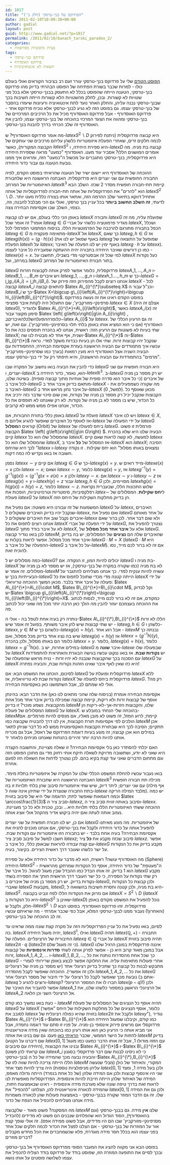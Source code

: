 ```yaml
---
id: 1017
title: "הפרדוקס של בנך-טרסקי (חלק ב')"
date: 2011-02-10T10:09:30+00:00
author: gadial
layout: post
guid: http://www.gadial.net/?p=1017
permalink: /2011/02/10/banach_tarski_paradox_2/
categories:
  - בעיות מתמטיות מפורסמות
tags:
  - פרדוקס בנך-טרסקי
  - פרדוקס האוסדורף
  - תוצאות לא אינטואיטיביות
---
```

[הפוסט הקודם](http://www.gadial.net/?p=1008) שלי על פרדוקס בנך-טרסקי עורר זעם רב בציבור הקוראים ואולי בעולם כולו - למרות שכבר בשורת הפתיחה של הפוסט הבהרתי בדיוק מהו פרדוקס בנך-טרסקי, הטענה הייתה שהפוסט בכלל לא התעסק בבנך-טרסקי אלא בכל מני שטויות לא קשורות. ובכן, לחלק מהשטויות הלא קשורות הייתה חשיבות בכך שבנך-טרסקי נבנה עליהן, והחלק האחר נועד לתת אינטואיציה ורעיונות שיעזרו בהסבר של בנך-טרסקי עצמו. גם בפוסט הזה לא נגיע לבנך-טרסקי אלא נוכיח פרדוקס אחר - פרדוקס האוסדורף - אבל פרדוקס האוסדורף מכיל את כל הרכיבים המרכזיים של בנך-טרסקי ומהווה את הצעד המרכזי בהוכחה של בנך-טרסקי עצמו; להבין את האוסדורף זה שלב הכרחי בדרך להבנת בנך-טרסקי.

מה אומר פרדוקס האוסדורף? ש-$latex S^{2}\backslash D$ היא קבוצה פרדוקסלית (ניתנת לפירוק לכמה חלקים זרים, שאחרי הפעלת איזומטריות כלשהן עליהם מרכיבים שני עותקים של הקבוצה המקורית), כאשר $latex S^{2}$ היא ספירת היחידה, ו-$latex D$ קבוצה בת מניה. מה אומרים המושגים הללו? אסביר עוד מעט. האוסדורף "כמעט" מראה שספירת היחידה היא פרדוקסלית; בנך-טרסקי מתגברים על מכשול ה"כמעט" הזה, ומראים איך ממנו נובעת הטענה גם עבור כדור היחידה.

ההוכחה של האוסדורף היא יישום ישיר של הטענה שהראיתי בפוסט הקודם, לפיה החבורה החופשית עם שני יוצרים היא פרדוקסלית. האבחנה הראשונה היא שלחבורת האיזומטריות של המרחב $latex \mathbb{R}^{3}$ קיימת תת-חבורה חופשית מסדר 2 שכזו. השלב הבא הוא "להרים" את הפרדוקסליות של אותה תת-חבורה לפרדוקסליות של אותה $latex S^{2}\backslash D$. אתחיל דווקא בתיאור שלב ההרמה הזה, ואתאר אותו בצורה כללית מעט יותר. לדעתי, **זה השלב החשוב ביותר** בכל עניין בנך טרסקי, ואולי גם הכי מבלבל להבנה; וזה, כצפוי, השלב שבו אקסיומת הבחירה צצה.

באופן הכי כללי בעולם, אם יש לנו קבוצה $latex X$ וחבורה $latex G$ שפועלת עליה, מה זה אומר? זה אומר שכל $latex g\in G$ מגדיר פרמוטציה כלשהי על אברי $latex X$, ושכלל הכפל בחבורה מתורגם להרכבה של הפרמוטציות הללו. בניסוח המתמטי הפורמלי לכל $latex g\in G$ מתאימה פונקציה מ-$latex X$ אל $latex X$, כך שאם $latex g,h\in G$ אז $latex g\left(h\left(x\right)\right)=\left(g\cdot h\right)\left(x\right)$ (באגף שמאל יש לנו את $latex g$ שמופעל על התוצאה של הפעלת $latex h$ על $latex x$; באגף ימין יש לנו הפעלה של האיבר $latex g\cdot h$ על $latex x$). כמו כן דורשים שאיבר היחידה בחבורה יהיה ההעתקה שמעבירה כל איבר לעצמו - $latex e\left(x\right)=x$. למי שכל זה אבסטרקטי מדי בשבילו, תחשבו על $latex X$ כעל נקודות במרחב, ועל $latex G$ בתור חבורת האיזומטריות של המרחב.

$latex G$ פרדוקסלית, כלומר אפשר לפרק אותה לקבוצות הזרות $latex A\_{1},\dots,A\_{n}$ ו-$latex B\_{1},\dots,B\_{m}$ ויש איברים $latex g\_{1},\dots,g\_{n}$ ו-$latex h\_{1}.\dots,h\_{m}$ כך ש-$latex G=\bigcup g\_{i}\left(A\_{i}\right)=\bigcup h\_{i}\left(B\_{i}\right)$. אנחנו רוצים לקבל מהפירוק הזה פירוק של $latex X$ - לכל קבוצה $latex A\_{i}$ להתאים קבוצה $latex A\_{i}^{\*}\subseteq X$ וכנ"ל עבור ה-$latex B\_{i}$ כך ש-$latex X=\bigcup g\_{i}\left(A\_{i}^{\*}\right)=\bigcup h\_{i}\left(B\_{i}^{\*}\right)$. בפוסט הקודם ראינו את זה נעשה בפרדוקס סרפינקי-מזורקביץ'; שם התעלול היה לקחת איבר ספציפי $latex x\in X$ (אצלם זה היה $latex 0$), ולהגדיר $latex A\_{i}^{\*}=A\_{i}\left(x\right)$, כאשר $latex A\_{i}\left(x\right)$ זה סימון מקוצר עבור $latex \left\{ g\left(x\right)|g\in A\_{i}\right\} $, כלומר ההפעלה של כל האיברים ב-$latex A\_{i}$ על $latex x$. זה גם הרעיון הכללי של האוסדורף (אם כי הוא המציא אותו באופן בלתי תלוי בסרפינקי-מזורקביץ'). עם זאת, יש שתי בעיות לא פשוטות עם הרעיון הזה: ראשית, אנחנו לא בהכרח תופסים ככה את כל $latex X$; ושנית, אף אחד לא מבטיח לנו שה-$latex A\_{i}^{\*}$ וה-$latex B\_{i}^{\*}$ שנקבל יהיו קבוצות זרות. שתי אלו הן בעיות כבדות משקל למדי. נראה עכשיו איך מתמודדים עם הבעיה הראשונה בעזרת אקסיומת הבחירה; ההתמודדות עם הבעיה השניה אצל האוסדורף היא מעין רמאות (בערך כמו שסרפינקי-מזורקביץ' "מרמים" בהתמודדות עם הבעיה הראשונה), והיא תיפתר רק על ידי בנך-טרסקי עצמו.

כדי להבין את הבעיה בואו נחשוב על המקרה שבו $latex G$ היא חבורה חופשית עם שני יוצרים, ו-$latex X$ הוא, נאמר, כדור היחידה ב-$latex \mathbb{R}^{3}$. ב-$latex G$ יש רק מספר בן מניה של איברים (כי כל איבר הוא סדרה סופית של אותיות מתוך קבוצה סופית). בשיטה שלנו, לכל איבר ב-$latex G$ מותאם בדיוק איבר אחד ב-$latex X$ - מה שקורה כשמפעילים את האיבר ב-$latex G$ על איבר נתון מראש אחד ב-$latex X$ (למשל, 0). מכאן שאוסף כל הקבוצות שנקבל יכיל רק מספר בן מניה של נקודות, ואין שום סיכוי שדבר כזה ירכיב את כל הכדור, שיש בו מספר לא בן מניה של נקודות. לא רק שאנחנו לא תופסים את כל הכדור, אנחנו אפילו ממש ממש לא קרובים.

באופן כללי בתורת החבורות, אם $latex G$ פועלת על $latex X$ ויש לנו איבר $latex x\in X$, אז לאוסף כל האיברים שאפשר להגיע אליהם מ-$latex x$ על ידי הפעולה של $latex G$ קוראים ה**מסלול** (Orbit) של $latex x$ ביחס לפעולה של $latex G$. פורמלית זו פשוט הקבוצה $latex \left\{ g\left(x\right)|g\in G\right\} $. הבעיה שלנו היא שלא בהכרח קיים $latex x$ שהמסלול שלו הוא כל $latex X$. למעשה, לא קשה לראות שאם קיים $latex x$ שהמסלול שלו הוא כל $latex X$, אז המסלול של **כל** איבר ב-$latex X$ הוא $latex X$; הסיבה לכך היא שהיחס "$latex x$ ו-$latex y$ נמצאים באותו מסלול" הוא יחס שקילות . זו נקודה חשובה אז בואו נקדיש לה כמה דקות.

נסמן $latex x\sim y$ אם קיים $latex g\in G$ כך ש-$latex g\left(x\right)=y$. מייד רואים ש-$latex e\left(x\right)=x$ ולכן $latex x\sim x$; ושאם $latex x\sim y$, כלומר $latex g\left(x\right)=y$, אז $latex g^{-1}\left(y\right)=g^{-1}\left(g\left(x\right)\right)=\left(g^{-1}g\right)x=e\left(x\right)=x$ ולכן $latex y\sim x$. אם $latex x\sim y$ ו-$latex y\sim z$ אז $latex g\left(x\right)=y$ ו-$latex h\left(y\right)=z$ עבור $latex g,h\in G$ מסויימים, ולכן $latex hg\left(x\right)=h\left(g\left(x\right)\right)=h\left(y\right)=z$, כלומר $latex x\sim z$. שלוש התכונות הללו, שבעברית נקראות רפלקסיביות, סימטריות וטרנזיטיביות, הופכות את $latex \sim$ ל**יחס שקילות**. המסלולים של פעולת $latex G$ על $latex X$ הן בדיוק מחלקות השקילות של היחס הזה.

המשמעות של זה עבורנו היא פשוטה: אם נפעיל את $latex G$ על $latex x$, האיברים שנקבל יהיו בדיוק האיברים ששקולים ל-$latex x$, ואם נפעיל את $latex G$ על אחד מאותם איברים נקבל שוב את האיברים ששקולים ל-$latex x$ ולא שום דבר אחר. לכן ברור שאם אנחנו רוצים לתפוס את כל $latex X$ על ידי הפעלה של אברי $latex G$, נצטרך להפעיל את $latex G$ לא על איבר בודד מתוך $latex X$, אלא על **איבר אחד מכל מסלול** של $latex G$. לכן בואו נגדיר קבוצה $latex M$, שהאיברים שלה הם **נציגים** של המסלולים; יש בה בדיוק איבר אחד מכל מסלול. אפשר לראות בקלות ש-$latex G\cdot M=X$ ($latex G\cdot M$ היא ההפעלה של כל איבר ב-$latex G$ על כל איבר ב-$latex M$). אם זה לא ברור לכם מייד, נסו להוכיח זאת.

כמה מסלולים יש ל-$latex G$? יכולים להיות המון, זו הנקודה. אם $latex G$ בת מניה ו-$latex X$ לא בת מניה (כמו שקורה במקרה של בנך-טרסקי), אז יש מספר לא בן מניה של מסלולים. זה אומר ש-$latex M$ עשויה להיות ענקית למדי. כך אנחנו מצליחים להתגבר על הבעייתיות בכך ש-$latex G$ הייתה קטנה מדי מכדי שתוכל לתפוס את כל $latex X$ על ידי פעולה על איבר אחד בלבד. מכאן המשך ההוכחה טריוויאלי: $latex A\_{i}^{\*}=A\_{i}\cdot M$, $latex B\_{i}^{\*}=B\_{i}\cdot M$, וקל לבדוק ש-$latex \bigcup g\_{i}\left(A\_{i}^{\*}\right)=\bigcup h\_{i}\left(B\_{i}^{\*}\right)=X$. כמקודם, אם זה לא ברור לכם מייד, לנסות לכתוב את ההוכחה בעצמכם יעזור להבין מה הולך כאן הרבה יותר מכל מה שאני יכול לכתוב פה.

נותרה רק בעיה אחת לטפל בה - אולי ה-$latex A\_{i}^{\*},B\_{i}^{\*}$ הללו לא זרות - יש שתי קבוצות שיש להן איבר משותף. בפועל זה אומר שיש $latex g,h\in G$ כלשהן ו-$latex x,y\in M$ כלשהם כך ש-$latex g\left(x\right)=h\left(y\right)$. אבל רגע אחד - $latex M$ נבנתה כך שיש בה נציג אחד בדיוק מכל מסלול, ואם $latex g\left(x\right)=h\left(y\right)$ אז $latex x=\left(g^{-1}h\right)\left(y\right)$, כלומר הם באותו מסלול, ולכן בהכרח $latex x=y$. כלומר, $latex g\left(x\right)=h\left(x\right)$, כלומר $latex x=g^{-1}h\left(x\right)$. במילים אחרות, יש ב-$latex G$ איבר **שונה** מ-$latex e$ שבפעולה שלו על $latex X$ יש **נקודות שבת**. אז בואו ננקוט עכשיו בגישה הבוגרת והאחראית להתמודדות עם הסכנה בכך שהקבוצות שנבנה לא יהיו זרות - נניח מראש שהפעולה של $latex G$ על $latex X$ היא כזו שאין לאף איבר שאינו הזהות נקודות שבת, והבעיה נפתרה!

לסיכום, הוכחנו את המשפט הבא: אם $latex G$ פרדוקסלית ופועלת על $latex X$ ללא נקודות שבת לא טריוויאלית, אז $latex X$ פרדוקסלית ביחס לפעולה של $latex G$. רק מה? אולי לא שמתם לב, אבל השתמשנו כאן באקסיומת הבחירה.

אקסיומת הבחירה אומרת (בניסוח שלה שהכי מתאים לנו כאן) את הדבר הבא: בהינתן אוסף של קבוצות זרות ולא ריקות, קיימת קבוצה שמכילה בדיוק איבר אחד מכל אחת מהקבוצות. נשמע מוכר? זו בדיוק $latex M$ שלנו, והקבוצות הזרות-אך-לא-ריקות הן המסלולים של פעולת $latex G$ על $latex X$. בהוכחה שלי הנחתי במובלע ש-$latex M$קיימת; לרוע המזל, זה פשוט לא מובן מאליו, אם מנסים להיות פורמליים. אם הולכים לפי אקסיומות תורת הקבוצות, אין לנו דרך להבטיח שקבוצה כמו $latex M$ אכן תתקיים; הסיבה לכך היא שבתורת הקבוצות האקסיומטית ממש לא כל דבר שניתן לתאר במילים הוא אכן קבוצה; זה מונע בעיות דוגמת הפרדוקס של ראסל, אבל גם מכריח אותנו להיות הרבה יותר זהירים בהנחות שאנחנו מניחים כלאחר יד.

האם יכלתי להסתדר כאן בלי אקסיומת הבחירה? זו שאלה מצויינת, והתשובה הקצרה היא שאני לא יודע, ושתשובה מדויקת לשאלה תיקח אותי רחוק מדי גם מתוכן הפוסט הזה וגם מתחום הדברים שאני עוד קצת בקיא בהם. לכן נצטרך לדחות את השאלה הזו לפעם אחרת.

בואו נעבור עכשיו להחלת המשפט הכללי שלנו על המקרה של איזומטריות בתלת מימד. האבחנה הראשונה היא שחבורת האיזומטריות של $latex \mathbb{R}^{3}$ מכילה תת חבורה חופשית עם שני יוצרים; ליתר דיוק, שיש שתי איזומטריות סיבוב שהן בלתי תלויות זו בזו (אף מילה בתת החבורה שנוצרת על ידי שתיהן אינה שווה ל-$latex e$ מלבד המילה הריקה). יש כמה וכמה דוגמאות שאפשר לתת; הדוגמה שלי היא של סיבוב בזווית $latex \arccos\frac{1}{3}$ סביב ציר ה-$latex z$, וסיבוב באותה זווית סביב ציר ה-$latex x$. ההוכחה ששתי האיזומטריות הללו בלתי תלויות היא&#8230; ובכן, טכנית ולא כל כך מעניינת. נעזוב אותה לעתה ואם יהיה ביקוש אדיר מהקהל אולי אציג אותה.

אם כן, יש לנו חבורה חופשית על שני יוצרים $latex G$ של איזומטריות. מה מונע מאיתנו להפעיל אותה על כדור היחידה ולקבל את בנך-טרסקי, אם אנחנו מוכנים להניח את אקסיומת הבחירה? בעיה אחת בלבד - יש בחבורה הזו איזומטריות עם נקודות שבת. חשבו למשל על סיבוב סביב ציר $latex z$; סיבוב שכזה מקבע את **כל** ציר $latex z$. אפשר עם קצת עבודה להראות שבאופן כללי, כל איבר ב-$latex G$ מקבע בדיוק את כל הנקודות על ישר כלשהו שעובר דרך ראשית הצירים. בקיצור, בעיה.

מה האוסדורף עושה? ראשית, הוא לא מדבר על כדור היחידה אלא על ספירת (Sphere) היחידה $latex S^{2}$ - ה"מעטפת" של כדור היחידה, אוסף כל הנקודות שמרחקן מהראשית הוא 1 בדיוק. זה אותו הבדל כמו ההבדל שבין מעגל לעיגול. כל איבר של $latex G$ מקבע רק שתי נקודות על הספירה, כי כל ישר העובר דרך הראשית חותך את הספירה בשתי נקודות בדיוק. יש רק מספר בן מניה של איברים ב-$latex G$, ולכן קבוצת כל הנקודות שאברי $latex G$ מקבעות, $latex D$, היא בת מניה, ולכן קטנה וחסרת חשיבות בהשוואה ל-$latex S^{2}$. אם נזרוק את הנקודות הללו לפח ונביט בקבוצה $latex X=S^{2}\backslash D$ ($latex X$ היא כל הנקודות ב-$latex S^{2}$ שאינן ב-$latex D$) נוכל להפעיל את המשפט מקודם באופן חלק, ולקבל ש-$latex S^{2}\backslash D$ פרדוקסלית. זהו פרדוקס האוסדורף. בפוסט הבא (והאחרון!) נעבור ממנו לבנך-טרסקי המלא, אבל כפי שכבר אמרתי - מה שראיתם עכשיו זה לב ההוכחה של בנך-טרסקי.

לסיום, בואו נפעיל את כל עניין הפרדוקסליות הזה על מקרה קצת שונה ממה שראינו עד כה. $latex X$ יהיה מעגל היחידה, $latex S^{1}$, ואילו $latex G$ תהיה $latex \left(\mathbb{Q},+\right)$ - החבורה החיבורית של הרציונליים. הפעלה של $latex q\in\mathbb{Q}$ על אברי $latex X$ תהיה סיבוב בזווית $latex 2\pi\cdot q$ ($latex 2\pi$ כי זה מעגל שלם). $latex G$ איננה פרדוקסלית במובן הרגיל שלנו אבל במובן מאוד קרוב היא כן - אפשר לפרק אותה לשתי **סדרות אינסופיות** של קבוצות זרות, $latex A\_{1},A\_{2},\dots$ ו-$latex B\_{1},B\_{2},\dots$, כך שכל אחת מהסדרות נותנת את כל $latex G$ אחרי פעולות מתאימות עליה. את החלוקה אפשר לבצע באופן שרירותי לגמרי - מתבקש לבנות כל קבוצה כך שתכיל בדיוק רציונלי אחד (יש מספר בן מניה של רציונליים ולכן זה אפשרי). ההוכחה שאפשר לקבל מהסדרה $latex A\_{1},A\_{2},\dots$ את כל $latex G$ נובעת מכך שאפשר לקבל כל רציונלי על ידי חיבור של מספר רציונלי אחר (אתם ב-$latex q$ ורוצים להגיע ל-$latex p$? חברו לו את המספר הרציונלי $latex \left(p-q\right)$!) ולכן אפשר להעביר את האיבר של $latex A\_{1}$ אל הרציונלי הראשון במספור כלשהו שלנו, את $latex A\_{2}$ אל הרציונלי השני וכן הלאה.

כעת בואו נמשיך כמו קודם - $latex M$ תהיה אוסף כל הנציגים של המסלולים של פעולת $latex G$ על $latex X$ (כלומר, אוסף הנציגים של כל מחלקות השקילות של היחס "אפשר לסובב את $latex x$ בזווית שהיא כפולה רציונלית של $latex 2\pi$ ולקבל את $latex y$"), נגדיר $latex A\_{i}^{\*}$ ו-$latex B\_{i}^{\*}$ כמו קודם, וקיבלנו שמעגל היחידה הוא פרדוקסלי אם מרשים פירוק אינסופי בן-מניה. על פניו זו סתם עוד דוגמה נחמדה, אבל אני מביא אותה כי הרעיון כאן הוא אותו רעיון כמו בהוכחה שאין מידה אינוריאנטית להזזות על הישר הממשי, שכבר [הראיתי כאן](http://www.gadial.net/?p=386) פעם: גם שם בנינו את אותה $latex M$ בדיוק (שם דיברנו על הקטע $latex \left[0,1\right]$ עם הזזה מודולו 1, אבל זה אותו הדבר כמעט כמו מעגל היחידה עם סיבובים), ובנינו את הקבוצות $latex A\_{i}^{\*}$ ו-$latex B\_{i}^{\*}$ (שם קראתי להן פשוט $latex A\_{i}$ כי לא ניסינו לבנות שום דבר פרדוקסלי בסגנון בנך-טרסקי) והבעיה נבעה מכך שהמידה של כל ה-$latex A\_{i}^{\*},B_{i}^{\*}$ הללו הייתה צריכה להיות שווה לזו של $latex M$ המקורי, והאיחוד של כולן (מבלי שנעשה עליהן מניפולציות נוספות) היה צריך להיות מצד אחד $latex \left[0,1\right]$ ולכן בעל מידה 1, ומצד שני היו אינסוף קבוצות ולכן אם המידה שלהן (של כל אחת בנפרד) הייתה גדולה מאפס, המידה של האיחוד שלהן הייתה חייבת להיות אינסופית. הפרדוקסליות מאפשרת לנו לראות זאת בדרך טיפה שונה שלא מערבת מידה אינסופית - ראינו שבאמצעות הזזות, שהמידה לכאורה אינוריאנטית להן, הצלחנו "להכפיל" את $latex \left[0,1\right]$ ולכן גם את המידה שלו. זה גם הדבר המוזר שקורה בבנך-טרסקי - באמצעות פעולות שהן לכאורה משמרות מידה אנחנו מצליחים להכפיל את הנפח של כדור.

מה המסקנה? פשוט מאוד - שלקבוצה $latex M$ שלנו **אין** מידה. גם בבנך-טרסקי (וגם בהאוסדורף), הסוד הגדול הוא שהפלחים שנבנים הם פשוט לא מדידים (להבדיל מסרפינקי-מזורקביץ' שבו הם היו מדידים, אבל פשוט ממידה אפס). זה אולי שופך קצת אור על המוזרות של בנך-טרסקי - אם הצלנו לפצל את הכדור לכמה חלקים שכל אחד בפני עצמו הוא בכלל חסר מידה מוגדרת, פלא שכשמחברים את הכל מחדש מקבלים דברים מוזרים?

בפוסט הבא אני מקווה להציג את המעבר הסופי מפרדוקס האוסדורף אל בנך-טרסקי ובכך לסיים את התופעה המוזרה הזו, שפוסט בודד על פרדוקס בודד הצליח להכפיל את עצמו לשלושה פוסטים על אותו נושא.